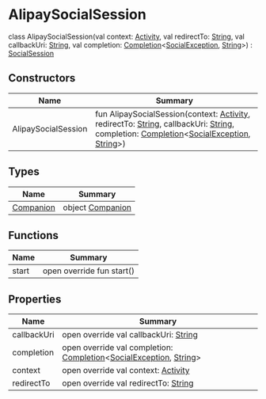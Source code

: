 # AlipaySocialSession

class AlipaySocialSession(val context: [Activity](https://developer.android.com/reference/kotlin/android/app/Activity.html), val redirectTo: [String](https://kotlinlang.org/api/latest/jvm/stdlib/kotlin/-string/index.html), val callbackUri: [String](https://kotlinlang.org/api/latest/jvm/stdlib/kotlin/-string/index.html), val completion: [Completion](../../io.logto.sdk.android.completion/-completion/index.md)&lt;[SocialException](../../io.logto.sdk.android.auth.social/-social-exception/index.md), [String](https://kotlinlang.org/api/latest/jvm/stdlib/kotlin/-string/index.html)&gt;) : [SocialSession](../../io.logto.sdk.android.auth.social/-social-session/index.md)

## Constructors

| Name                | Summary                                                                                                                                                                                                                                                                                                                                                                                                                                                                                                                                                                                 |
| ------------------- | --------------------------------------------------------------------------------------------------------------------------------------------------------------------------------------------------------------------------------------------------------------------------------------------------------------------------------------------------------------------------------------------------------------------------------------------------------------------------------------------------------------------------------------------------------------------------------------- |
| AlipaySocialSession | fun AlipaySocialSession(context: [Activity](https://developer.android.com/reference/kotlin/android/app/Activity.html), redirectTo: [String](https://kotlinlang.org/api/latest/jvm/stdlib/kotlin/-string/index.html), callbackUri: [String](https://kotlinlang.org/api/latest/jvm/stdlib/kotlin/-string/index.html), completion: [Completion](../../io.logto.sdk.android.completion/-completion/index.md)&lt;[SocialException](../../io.logto.sdk.android.auth.social/-social-exception/index.md), [String](https://kotlinlang.org/api/latest/jvm/stdlib/kotlin/-string/index.html)&gt;) |

## Types

| Name                             | Summary                                 |
| -------------------------------- | --------------------------------------- |
| [Companion](-companion/index.md) | object [Companion](-companion/index.md) |

## Functions

| Name  | Summary                   |
| ----- | ------------------------- |
| start | open override fun start() |

## Properties

| Name        | Summary                                                                                                                                                                                                                                                                              |
| ----------- | ------------------------------------------------------------------------------------------------------------------------------------------------------------------------------------------------------------------------------------------------------------------------------------ |
| callbackUri | open override val callbackUri: [String](https://kotlinlang.org/api/latest/jvm/stdlib/kotlin/-string/index.html)                                                                                                                                                                      |
| completion  | open override val completion: [Completion](../../io.logto.sdk.android.completion/-completion/index.md)&lt;[SocialException](../../io.logto.sdk.android.auth.social/-social-exception/index.md), [String](https://kotlinlang.org/api/latest/jvm/stdlib/kotlin/-string/index.html)&gt; |
| context     | open override val context: [Activity](https://developer.android.com/reference/kotlin/android/app/Activity.html)                                                                                                                                                                      |
| redirectTo  | open override val redirectTo: [String](https://kotlinlang.org/api/latest/jvm/stdlib/kotlin/-string/index.html)                                                                                                                                                                       |

